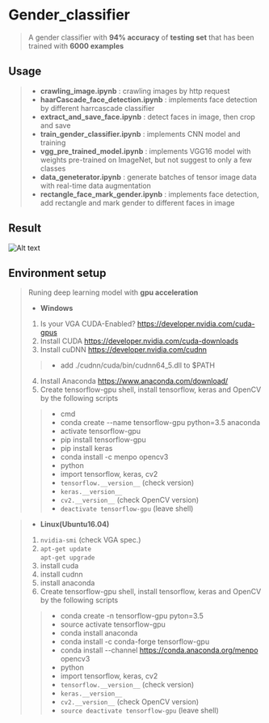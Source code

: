 # Gender_classifier
> A gender classifier with **94% accuracy** of **testing set** that has been trained with **6000 examples**
## Usage
>* **crawling_image.ipynb** : crawling images by http request
>* **haarCascade_face_detection.ipynb** : implements face detection by different harrcascade classifier
>* **extract_and_save_face.ipynb** : detect faces in image, then crop and save
>* **train_gender_classifier.ipynb** : implements CNN model and training
>* **vgg_pre_trained_model.ipynb** : implements VGG16 model with weights pre-trained on ImageNet, but not suggest to only a few classes
>* **data_geneterator.ipynb** : generate batches of tensor image data with real-time data augmentation
>* **rectangle_face_mark_gender.ipynb** : implements face detection, add rectangle and mark gender to different faces in image
## Result
![Alt text](https://github.com/jocialiang/gender_classifier/blob/master/result.jpg "Detect result")
## Environment setup
> Runing deep learning model with **gpu acceleration**
>* **Windows**
>1. Is your VGA CUDA-Enabled? https://developer.nvidia.com/cuda-gpus
>2. Install CUDA https://developer.nvidia.com/cuda-downloads
>3. Install cuDNN https://developer.nvidia.com/cudnn <br />
>>* add ./cudnn/cuda/bin/cudnn64_5.dll to $PATH
>4. Install Anaconda https://www.anaconda.com/download/
>5. Create tensorflow-gpu shell, install tensorflow, keras and OpenCV by the following scripts<br />
>>* cmd 
>>* conda create --name tensorflow-gpu python=3.5 anaconda 
>>* activate tensorflow-gpu 
>>* pip install tensorflow-gpu 
>>* pip install keras 
>>* conda install -c menpo opencv3 
>>* python
>>* import tensorflow, keras, cv2
>>* `tensorflow.__version__` (check version)
>>* `keras.__version__`
>>* `cv2.__version__` (check OpenCV version)
>>* `deactivate tensorflow-gpu` (leave shell)

>* **Linux(Ubuntu16.04)**
>1. `nvidia-smi` (check VGA spec.)
>2. `apt-get update` <br />
>   `apt-get upgrade`
>3. install cuda
>4. install cudnn
>5. install anaconda
>6. Create tensorflow-gpu shell, install tensorflow, keras and OpenCV by the following scripts<br />
>>* conda create -n tensorflow-gpu pyton=3.5
>>* source activate tensorflow-gpu
>>* conda install anaconda
>>* conda install -c conda-forge tensorflow-gpu
>>* conda install --channel https://conda.anaconda.org/menpo opencv3
>>* python
>>* import tensorflow, keras, cv2
>>* `tensorflow.__version__` (check version)
>>* `keras.__version__`
>>* `cv2.__version__` (check OpenCV version)
>>* `source deactivate tensorflow-gpu` (leave shell)


